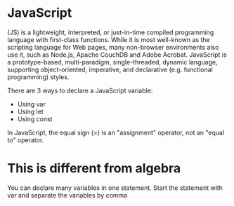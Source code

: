# JavaScript
 (JS) is a lightweight, interpreted, or just-in-time compiled programming language with first-class functions. While it is most well-known as the scripting language for Web pages, many non-browser environments also use it, such as Node.js, Apache CouchDB and Adobe Acrobat. JavaScript is a prototype-based, multi-paradigm, single-threaded, dynamic language, supporting object-oriented, imperative, and declarative (e.g. functional programming) styles.

There are 3 ways to declare a JavaScript variable:


- Using var
- Using let
- Using const

In JavaScript, the equal sign (=) is an "assignment" operator, not an "equal to" operator.

# This is different from algebra #

You can declare many variables in one statement.
Start the statement with var and separate the variables by comma

